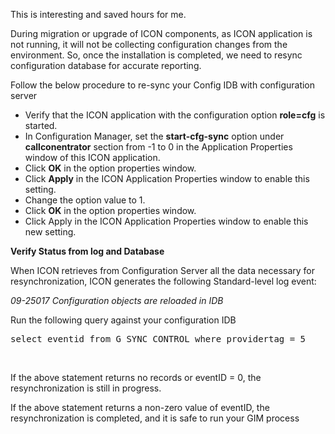 
This is interesting and saved hours for me.

During migration or upgrade of ICON components, as ICON application is not running, it will not be collecting configuration changes from the environment. So, once the installation is completed, we need to resync configuration database for accurate reporting.

Follow the below procedure to re-sync your Config IDB with configuration server

  * Verify that the ICON application with the configuration option **role=cfg** is started.
  * In Configuration Manager, set the **start-cfg-sync** option under **callconentrator** section from -1 to 0 in the Application Properties window of this ICON application.
  * Click **OK** in the option properties window.
  * Click **Apply** in the ICON Application Properties window to enable this setting.
  * Change the option value to 1.
  * Click **OK** in the option properties window.
  * Click Apply in the ICON Application Properties window to enable this new setting.

**Verify Status from log and Database**

When ICON retrieves from Configuration Server all the data necessary for resynchronization, ICON generates the following Standard-level log event:

_09-25017 Configuration objects are reloaded in IDB_

Run the following query against your configuration IDB

<pre class="lang:tsql decode:true ">select eventid from G_SYNC_CONTROL where providertag = 5</pre>

&nbsp;

If the above statement returns no records or eventID = 0, the resynchronization is still in progress.

If the above statement returns a non-zero value of eventID, the resynchronization is completed, and it is safe to run your GIM process